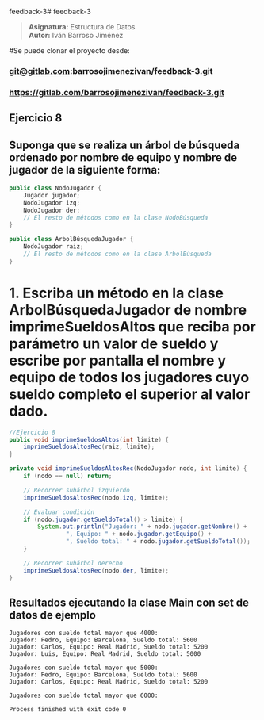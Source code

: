 feedback-3# feedback-3

> **Asignatura:** Estructura de Datos  
> **Autor:** Iván Barroso Jiménez

#Se puede clonar el proyecto desde:

### git@gitlab.com:barrosojimenezivan/feedback-3.git

### https://gitlab.com/barrosojimenezivan/feedback-3.git

##                                                          

## Ejercicio 8

## Suponga que se realiza un árbol de búsqueda ordenado por nombre de equipo y nombre de jugador de la siguiente forma:

```java
public class NodoJugador {
    Jugador jugador;
    NodoJugador izq;
    NodoJugador der;
    // El resto de métodos como en la clase NodoBúsqueda
}

public class ArbolBúsquedaJugador {
    NodoJugador raiz;
    // El resto de métodos como en la clase ArbolBúsqueda
}
```

# 1. Escriba un método en la clase ArbolBúsquedaJugador de nombre imprimeSueldosAltos que reciba por parámetro un valor de sueldo y escribe por pantalla el nombre y equipo de todos los jugadores cuyo sueldo completo el superior al valor dado.

```java
//Ejercicio 8
public void imprimeSueldosAltos(int limite) {
    imprimeSueldosAltosRec(raiz, limite);
}

private void imprimeSueldosAltosRec(NodoJugador nodo, int limite) {
    if (nodo == null) return;

    // Recorrer subárbol izquierdo
    imprimeSueldosAltosRec(nodo.izq, limite);

    // Evaluar condición
    if (nodo.jugador.getSueldoTotal() > limite) {
        System.out.println("Jugador: " + nodo.jugador.getNombre() +
                ", Equipo: " + nodo.jugador.getEquipo() +
                ", Sueldo total: " + nodo.jugador.getSueldoTotal());
    }

    // Recorrer subárbol derecho
    imprimeSueldosAltosRec(nodo.der, limite);
}
```

## Resultados ejecutando la clase Main con set de datos de ejemplo

```text
Jugadores con sueldo total mayor que 4000:
Jugador: Pedro, Equipo: Barcelona, Sueldo total: 5600
Jugador: Carlos, Equipo: Real Madrid, Sueldo total: 5200
Jugador: Luis, Equipo: Real Madrid, Sueldo total: 5000

Jugadores con sueldo total mayor que 5000:
Jugador: Pedro, Equipo: Barcelona, Sueldo total: 5600
Jugador: Carlos, Equipo: Real Madrid, Sueldo total: 5200

Jugadores con sueldo total mayor que 6000:

Process finished with exit code 0
```

